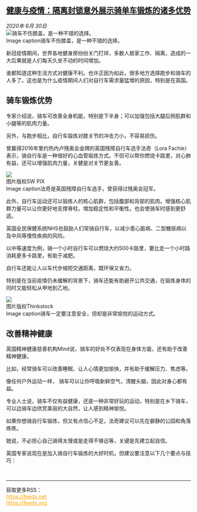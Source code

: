 <!--1593550014000-->
[健康与疫情：隔离封锁意外展示骑单车锻炼的诸多优势](http://www.bbc.com/zhongwen/simp/science-53238855)
------

<div><i>2020年 6月 30日</i></div><div><div class="story-body__inner" property="articleBody"><div class="media-landscape has-caption full-width lead"><span class="image-and-copyright-container"><img class="js-image-replace" alt="骑车不伤膝盖，是一种不错的选择。" src="https://images.weserv.nl/?url=ichef.bbci.co.uk/news/640/cpsprodpb/12EAE/production/_113168477_whatsubject.jpg"></span><figcaption class="media-caption"><span class="off-screen">Image caption</span><span class="media-caption__text">骑车不伤膝盖，是一种不错的选择。</span></figcaption></div><p class="story-body__introduction">新冠疫情期间，世界各地健身房纷纷关门打烊，多数人居家工作、隔离，造成的一大后果就是人们每天久坐不动的时间增加。</p><div id="bbccom_mpu_3" class="bbccom_slot mpu-ad" aria-hidden="true"><div class="bbccom_advert"></div></div><p>谁都知道这种生活方式对健康不利。也许正因为如此，很多地方选择跑步和骑车的人多了。这也是为什么疫情期间人们对自行车需求量猛增的原因，特别是在英国。</p><h2 class="story-body__crosshead">骑车锻炼优势</h2><p>专家介绍说，骑车可改善全身机能，特别是下半身；可以加强包括大腿后侧肌群和小腿等的肌肉力量。</p><div id="bbccom_mpu_1_2" class="bbccom_slot mpu-ad" aria-hidden="true"><div class="bbccom_advert"></div></div><p>另外，与跑步相比，自行车锻炼对膝关节的冲击力小，不容易损伤。</p><p>曾赢得2016年里约热内卢残奥会金牌的英国残障自行车选手法奇（Lora Fachie）表示，骑自行车是一种很好的心血管锻炼方式。不但可以帮你燃烧卡路里，对心肺有益，还可以增强肌肉力量，关健是对关节更友善。</p><div class="media-landscape has-caption full-width"><span class="image-and-copyright-container"><img src="https://images.weserv.nl/?url=ichef.bbci.co.uk/news/640/cpsprodpb/17CCE/production/_113168479_whatsubject.jpg"><br><span class="off-screen">图片版权</span><span class="story-image-copyright">SW PIX</span></span><figcaption class="media-caption"><span class="off-screen">Image caption</span><span class="media-caption__text">法奇是英国残障自行车选手，曾获得过残奥会冠军。</span></figcaption></div><p>此外，自行车运动还可以锻炼人的核心肌群，包括腹部和背部的肌肉。增强核心肌群力量可以让你更好地支撑脊柱，增加稳定性和平衡性。也会使骑车时感到更舒适。</p><p>英国全民保健系统NHS也鼓励人们常骑自行车，以减少患心脏病、二型糖尿病以及中风等慢性疾病的风险。</p><p>以中等速度为例，骑一个小时自行车可以燃烧大约500卡路里，要比走一个小时路消耗更多卡路里，有助于减肥。</p><p>自行车还能让人以车代步缩短交通距离，既环保又省力。</p><p>特别是在当前疫情仍未缓解的背景下，骑车还能有助避开公共交通，在锻炼身体的同时又能轻松从甲地到乙地。</p><div class="media-landscape has-caption full-width"><span class="image-and-copyright-container"><img src="https://images.weserv.nl/?url=ichef.bbci.co.uk/news/640/cpsprodpb/155BE/production/_113168478_whatsubject.jpg"><br><span class="off-screen">图片版权</span><span class="story-image-copyright">Thinkstock</span></span><figcaption class="media-caption"><span class="off-screen">Image caption</span><span class="media-caption__text">骑车一定要注意安全，但却是非常愉悦的运动方式。</span></figcaption></div><h2 class="story-body__crosshead">改善精神健康</h2><p>英国精神健康慈善机构Mind说，骑车的好处不仅表现在身体方面，还有助于改善精神健康。</p><p>比如，经常骑车可以改善睡眠、让人心情更加愉快，并有助于缓解压力、焦虑等。</p><p>像任何户外运动一样， 骑车可以让你呼吸新鲜空气，清醒头脑，因此对身心都有益。</p><p>专业人士说，骑车不仅有益健康，还是一种非常好玩的运动，特别是在乡下骑车，可以边骑车边欣赏美丽的大自然，让人感到精神愉悦。</p><p>如果你想骑自行车锻炼，但又有点信心不足，法奇建议可以先在僻静的公园和角落练练。</p><p>她说，不必担心自己骑得太慢或是走得不够远等，关键是先建立起自信。</p><p>英国专家说现在是加入骑自行车锻炼的大好时机，但建议要注意以下几个要点与技巧：</p></div></div><br><hr><div>获取更多RSS：<br><a href="https://feedx.net" style="color:orange" target="_blank">https://feedx.net</a> <br><a href="https://feedx.xyz" style="color:orange" target="_blank">https://feedx.xyz</a><br></div>
